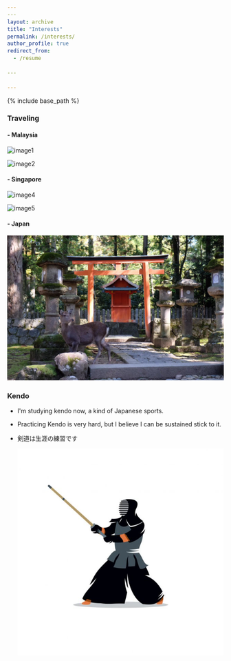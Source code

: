 ```yaml
---
​---
layout: archive
title: "Interests"
permalink: /interests/
author_profile: true
redirect_from:
  - /resume

​---

---
```


{% include base_path %}

### Traveling

#### - Malaysia

![image1](/images/image1.jpg)



![image2](/images/image2.jpg)



#### - Singapore

![image4](/images/image4.jpg)



![image5](/images/image5.jpg)



#### - Japan

![image3](/images/image3.jpg)



### Kendo

- I'm studying kendo now, a kind of Japanese sports.

- Practicing Kendo is very hard, but I believe I can be sustained stick to it.

- 剣道は生涯の練習です

  ![kendo](/images/kendo.jpg)